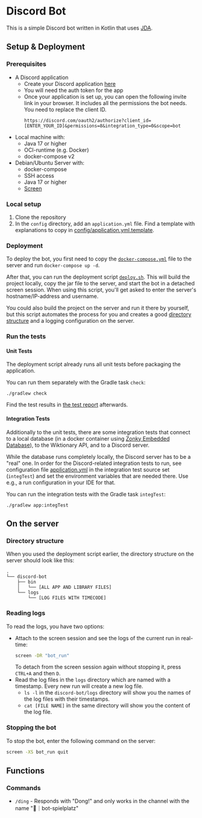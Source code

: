 # Discord Bot
This is a simple Discord bot written in Kotlin that uses [JDA](https://jda.wiki/introduction/jda/).

## Setup & Deployment


### Prerequisites
* A Discord application
  * Create your Discord application [here](https://discord.com/developers/applications)
  * You will need the auth token for the app
  * Once your application is set up, you can open the following invite link in your browser.
    It includes all the permissions the bot needs. You need to replace the client ID.
    ```
    https://discord.com/oauth2/authorize?client_id=[ENTER_YOUR_ID]&permissions=8&integration_type=0&scope=bot
    ```
* Local machine with:
  * Java 17 or higher
  * OCI-runtime (e.g. Docker)
  * docker-compose v2
* Debian/Ubuntu Server with:
  * docker-compose
  * SSH access
  * Java 17 or higher
  * [Screen](https://www.gnu.org/software/screen/manual/screen.html#Invoking-Screen)

### Local setup
1. Clone the repository
2. In the `config` directory, add an `application.yml` file. Find a template with explanations to copy in [config/application.yml.template](config/application.yml.template).

### Deployment
To deploy the bot, you first need to copy the [`docker-compose.yml`](docker-compose.yml) file to the server and run `docker-compose up -d`.

After that, you can run the deployment script [`deploy.sh`](deploy.sh).
This will build the project locally, copy the jar file to the server, and start the bot in a detached screen session.
When using this script, you'll get asked to enter the server's hostname/IP-address and username.

You could also build the project on the server and run it there by yourself,
but this script automates the process for you
and creates a good [directory structure](#directory-structure) and a logging configuration on the server.

### Run the tests

#### Unit Tests
The deployment script already runs all unit tests before packaging the application.

You can run them separately with the Gradle task `check`:

```shell
./gradlew check
```

Find the test results in [the test report](app/build/reports/tests/test/index.html) afterwards.

#### Integration Tests
Additionally to the unit tests, there are some integration tests that connect to a local database (in a docker container
using [Zonky Embedded Database](https://github.com/zonkyio/embedded-database-spring-test)), to the Wiktionary API, and
to a Discord server.

While the database runs completely locally, the Discord server has to be a "real" one.
In order for the Discord-related integration tests to run, see configuration file [application.yml](app/src/integTest/resources/application.yml)
in the integration test source set (`integTest`) and set the environment variables that are needed there. Use e.g., a
run configuration in your IDE for that.

You can run the integration tests with the Gradle task `integTest`:

```shell
./gradlew app:integTest
```

## On the server

### Directory structure
When you used the deployment script earlier, the directory structure on the server should look like this:
```
.
└── discord-bot
    ├── bin
    │   └── [ALL APP AND LIBRARY FILES]
    └── logs
        └── [LOG FILES WITH TIMECODE]
```

### Reading logs
To read the logs, you have two options:
* Attach to the screen session and see the logs of the current run in real-time:
    ```bash
    screen -DR "bot_run"
    ```
  To detach from the screen session again without stopping it, press `CTRL+A` and then `D`.
* Read the log files in the `logs` directory which are named with a timestamp.
  Every new run will create a new log file.
  * `ls -l` in the `discord-bot/logs` directory will show you the names of the log files with their timestamps.
  * `cat [FILE NAME]` in the same directory will show you the content of the log file.

### Stopping the bot
To stop the bot, enter the following command on the server:
```bash
screen -XS bot_run quit
```


## Functions

### Commands
* `/ding` - Responds with "Dong!" and only works in the channel with the name "🤖｜bot-spielplatz"
